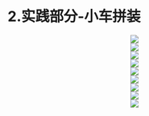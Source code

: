 # 2.实践部分-小车拼装


<center><img src="/assets/s5.png"/></center>

<center><img src="/assets/s6.png"/></center>

<center><img src="/assets/s7.png"/></center>

<center><img src="/assets/s8.png"/></center>

<center><img src="/assets/s9.png"/></center>

<center><img src="/assets/s10.png"/></center>

<center><img src="/assets/s11.png"/></center>

<center><img src="/assets/s12.png"/></center>

<center><img src="/assets/s13.png"/></center>

